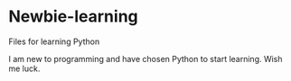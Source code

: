 # Newbie-learning
Files for learning Python 

I am new to programming and have chosen Python to start learning. Wish me luck.
